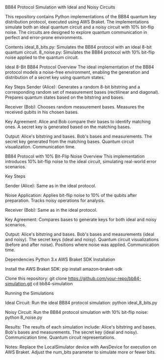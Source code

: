 BB84 Protocol Simulation with Ideal and Noisy Circuits

This repository contains Python implementations of the BB84 quantum key distribution protocol, executed using AWS Braket. The implementations simulate both an ideal quantum circuit and a noisy circuit with 10% bit-flip noise. The circuits are designed to explore quantum communication in perfect and error-prone environments.

Contents ideal_8_bits.py: Simulates the BB84 protocol with an ideal 8-bit quantum circuit. 8_noise.py: Simulates the BB84 protocol with 10% bit-flip noise applied to the quantum circuit.

Ideal 8-Bit BB84 Protocol
Overview The ideal implementation of the BB84 protocol models a noise-free environment, enabling the generation and distribution of a secret key using quantum states.

Key Steps Sender (Alice): Generates a random 8-bit bitstring and a corresponding random set of measurement bases (rectilinear and diagonal). Prepares quantum states based on the bitstring and bases.

Receiver (Bob): Chooses random measurement bases. Measures the received qubits in his chosen bases.

Key Agreement: Alice and Bob compare their bases to identify matching ones. A secret key is generated based on the matching bases.

Output: Alice's bitstring and bases. Bob's bases and measurements. The secret key generated from the matching bases. Quantum circuit visualization. Communication time.

BB84 Protocol with 10% Bit-Flip Noise
Overview This implementation introduces 10% bit-flip noise to the ideal circuit, simulating real-world error scenarios.

Key Steps

Sender (Alice): Same as in the ideal protocol.

Noise Application: Applies bit-flip noise to 10% of the qubits after preparation. Tracks noisy operations for analysis.

Receiver (Bob): Same as in the ideal protocol.

Key Agreement: Compares bases to generate keys for both ideal and noisy scenarios.

Output: Alice's bitstring and bases. Bob's bases and measurements (ideal and noisy). The secret keys (ideal and noisy). Quantum circuit visualizations (before and after noise). Positions where noise was applied. Communication time.

Dependencies Python 3.x AWS Braket SDK Installation

Install the AWS Braket SDK: pip install amazon-braket-sdk

Clone this repository: git clone https://github.com/your-repo/bb84-simulation.git cd bb84-simulation

Running the Simulations

Ideal Circuit: Run the ideal BB84 protocol simulation: python ideal_8_bits.py

Noisy Circuit: Run the BB84 protocol simulation with 10% bit-flip noise: python 8_noise.py

Results: The results of each simulation include: Alice's bitstring and bases. Bob's bases and measurements. The secret key (ideal and noisy). Communication time. Quantum circuit representations.

Notes: Replace the LocalSimulator device with AwsDevice for execution on AWS Braket. Adjust the num_bits parameter to simulate more or fewer bits.

